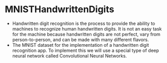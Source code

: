 # MNISTHandwrittenDigits

- Handwritten digit recognition is the process to provide the ability to machines to recognize human handwritten digits. It is not an easy task for the machine 
because handwritten digits are not perfect, vary from person-to-person, and can be made with many different flavors.
- The MNIST dataset for the implementation of a handwritten digit recognition app. To implement this we will use a special type of deep neural network called 
Convolutional Neural Networks. 

